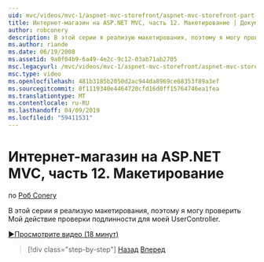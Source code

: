 ```yaml
---
uid: mvc/videos/mvc-1/aspnet-mvc-storefront/aspnet-mvc-storefront-part-12-mocking
title: Интернет-магазин на ASP.NET MVC, часть 12. Макетирование | Документация Майкрософт
author: robconery
description: В этой серии я реализую макетирования, поэтому я могу проверить Мой действие проверки подлинности для моей UserController.
ms.author: riande
ms.date: 06/19/2008
ms.assetid: 9a0f04b9-6a49-4e2c-9c12-03ab71ab2705
msc.legacyurl: /mvc/videos/mvc-1/aspnet-mvc-storefront/aspnet-mvc-storefront-part-12-mocking
msc.type: video
ms.openlocfilehash: 481b3185b2050d2ac944da8969ce68353f89a3ef
ms.sourcegitcommit: 0f1119340e4464720cfd16d0ff15764746ea1fea
ms.translationtype: MT
ms.contentlocale: ru-RU
ms.lasthandoff: 04/09/2019
ms.locfileid: "59411531"
---
```

# <a name="aspnet-mvc-storefront-part-12-mocking"></a>Интернет-магазин на ASP.NET MVC, часть 12. Макетирование

по [Роб Conery](https://github.com/robconery)

В этой серии я реализую макетирования, поэтому я могу проверить Мой действие проверки подлинности для моей UserController.

[&#9654;Просмотрите видео (18 минут)](https://channel9.msdn.com/Blogs/ASP-NET-Site-Videos/aspnet-mvc-storefront-part-12-mocking)

> [!div class="step-by-step"]
> [Назад](aspnet-mvc-storefront-part-11-hooking-up-the-shopping-cart-and-using-components.md)
> [Вперед](aspnet-mvc-storefront-part-13-dependency-injection.md)
